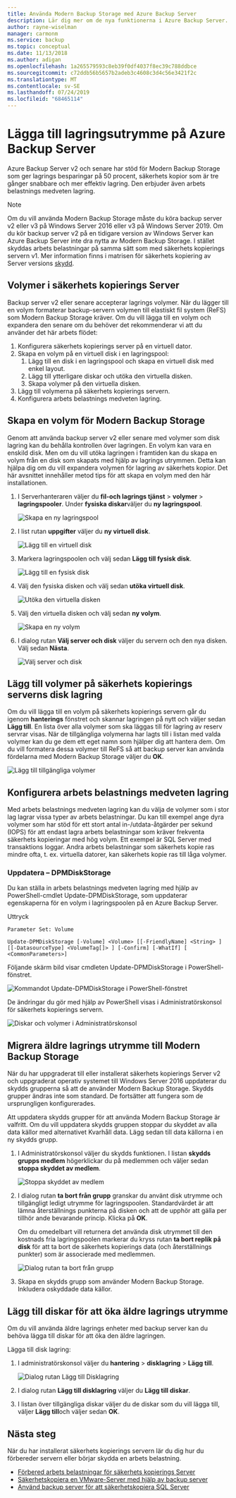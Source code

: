 ```yaml
---
title: Använda Modern Backup Storage med Azure Backup Server
description: Lär dig mer om de nya funktionerna i Azure Backup Server. Den här artikeln beskriver hur du uppgraderar installationen av säkerhets kopierings servern.
author: rayne-wiselman
manager: carmonm
ms.service: backup
ms.topic: conceptual
ms.date: 11/13/2018
ms.author: adigan
ms.openlocfilehash: 1a265579593c8eb39f0df4037f8ec39c788ddbce
ms.sourcegitcommit: c72ddb56b5657b2adeb3c4608c3d4c56e3421f2c
ms.translationtype: MT
ms.contentlocale: sv-SE
ms.lasthandoff: 07/24/2019
ms.locfileid: "68465114"
---
```

# <a name="add-storage-to-azure-backup-server"></a>Lägga till lagringsutrymme på Azure Backup Server

Azure Backup Server v2 och senare har stöd för Modern Backup Storage som ger lagrings besparingar på 50 procent, säkerhets kopior som är tre gånger snabbare och mer effektiv lagring. Den erbjuder även arbets belastnings medveten lagring.

> [!NOTE]
> Om du vill använda Modern Backup Storage måste du köra backup server v2 eller v3 på Windows Server 2016 eller v3 på Windows Server 2019.
> Om du kör backup server v2 på en tidigare version av Windows Server kan Azure Backup Server inte dra nytta av Modern Backup Storage. I stället skyddas arbets belastningar på samma sätt som med säkerhets kopierings servern v1. Mer information finns i matrisen för säkerhets kopiering av Server versions [skydd](backup-mabs-protection-matrix.md).

## <a name="volumes-in-backup-server"></a>Volymer i säkerhets kopierings Server

Backup server v2 eller senare accepterar lagrings volymer. När du lägger till en volym formaterar backup-servern volymen till elastiskt fil system (ReFS) som Modern Backup Storage kräver. Om du vill lägga till en volym och expandera den senare om du behöver det rekommenderar vi att du använder det här arbets flödet:

1.  Konfigurera säkerhets kopierings server på en virtuell dator.
2.  Skapa en volym på en virtuell disk i en lagringspool:
    1.  Lägg till en disk i en lagringspool och skapa en virtuell disk med enkel layout.
    2.  Lägg till ytterligare diskar och utöka den virtuella disken.
    3.  Skapa volymer på den virtuella disken.
3.  Lägg till volymerna på säkerhets kopierings servern.
4.  Konfigurera arbets belastnings medveten lagring.

## <a name="create-a-volume-for-modern-backup-storage"></a>Skapa en volym för Modern Backup Storage

Genom att använda backup server v2 eller senare med volymer som disk lagring kan du behålla kontrollen över lagringen. En volym kan vara en enskild disk. Men om du vill utöka lagringen i framtiden kan du skapa en volym från en disk som skapats med hjälp av lagrings utrymmen. Detta kan hjälpa dig om du vill expandera volymen för lagring av säkerhets kopior. Det här avsnittet innehåller metod tips för att skapa en volym med den här installationen.

1. I Serverhanteraren väljer du **fil-och lagrings tjänst** > **volymer** > **lagringspooler**. Under **fysiska diskar**väljer du **ny lagringspool**.

    ![Skapa en ny lagringspool](./media/backup-mabs-add-storage/mabs-add-storage-1.png)

2. I list rutan **uppgifter** väljer du **ny virtuell disk**.

    ![Lägg till en virtuell disk](./media/backup-mabs-add-storage/mabs-add-storage-2.png)

3. Markera lagringspoolen och välj sedan **Lägg till fysisk disk**.

    ![Lägg till en fysisk disk](./media/backup-mabs-add-storage/mabs-add-storage-3.png)

4. Välj den fysiska disken och välj sedan **utöka virtuell disk**.

    ![Utöka den virtuella disken](./media/backup-mabs-add-storage/mabs-add-storage-4.png)

5. Välj den virtuella disken och välj sedan **ny volym**.

    ![Skapa en ny volym](./media/backup-mabs-add-storage/mabs-add-storage-5.png)

6. I dialog rutan **Välj server och disk** väljer du servern och den nya disken. Välj sedan **Nästa**.

    ![Välj server och disk](./media/backup-mabs-add-storage/mabs-add-storage-6.png)

## <a name="add-volumes-to-backup-server-disk-storage"></a>Lägg till volymer på säkerhets kopierings serverns disk lagring

Om du vill lägga till en volym på säkerhets kopierings servern går du igenom **hanterings** fönstret och skannar lagringen på nytt och väljer sedan **Lägg till**. En lista över alla volymer som ska läggas till för lagring av reserv servrar visas. När de tillgängliga volymerna har lagts till i listan med valda volymer kan du ge dem ett eget namn som hjälper dig att hantera dem. Om du vill formatera dessa volymer till ReFS så att backup server kan använda fördelarna med Modern Backup Storage väljer du **OK**.

![Lägg till tillgängliga volymer](./media/backup-mabs-add-storage/mabs-add-storage-7.png)

## <a name="set-up-workload-aware-storage"></a>Konfigurera arbets belastnings medveten lagring

Med arbets belastnings medveten lagring kan du välja de volymer som i stor lag lagrar vissa typer av arbets belastningar. Du kan till exempel ange dyra volymer som har stöd för ett stort antal in-/utdata-åtgärder per sekund (IOPS) för att endast lagra arbets belastningar som kräver frekventa säkerhets kopieringar med hög volym. Ett exempel är SQL Server med transaktions loggar. Andra arbets belastningar som säkerhets kopie ras mindre ofta, t. ex. virtuella datorer, kan säkerhets kopie ras till låga volymer.

### <a name="update-dpmdiskstorage"></a>Uppdatera – DPMDiskStorage

Du kan ställa in arbets belastnings medveten lagring med hjälp av PowerShell-cmdlet Update-DPMDiskStorage, som uppdaterar egenskaperna för en volym i lagringspoolen på en Azure Backup Server. 

Uttryck

`Parameter Set: Volume`

```
Update-DPMDiskStorage [-Volume] <Volume> [[-FriendlyName] <String> ] [[-DatasourceType] <VolumeTag[]> ] [-Confirm] [-WhatIf] [ <CommonParameters>]
```
Följande skärm bild visar cmdleten Update-DPMDiskStorage i PowerShell-fönstret.

![Kommandot Update-DPMDiskStorage i PowerShell-fönstret](./media/backup-mabs-add-storage/mabs-add-storage-8.png)

De ändringar du gör med hjälp av PowerShell visas i Administratörskonsol för säkerhets kopierings servern.

![Diskar och volymer i Administratörskonsol](./media/backup-mabs-add-storage/mabs-add-storage-9.png)


## <a name="migrate-legacy-storage-to-modern-backup-storage"></a>Migrera äldre lagrings utrymme till Modern Backup Storage
När du har uppgraderat till eller installerat säkerhets kopierings Server v2 och uppgraderat operativ systemet till Windows Server 2016 uppdaterar du skydds grupperna så att de använder Modern Backup Storage. Skydds grupper ändras inte som standard. De fortsätter att fungera som de ursprungligen konfigurerades.

Att uppdatera skydds grupper för att använda Modern Backup Storage är valfritt. Om du vill uppdatera skydds gruppen stoppar du skyddet av alla data källor med alternativet Kvarhåll data. Lägg sedan till data källorna i en ny skydds grupp.

1. I Administratörskonsol väljer du skydds  funktionen. I listan **skydds grupps medlem** högerklickar du på medlemmen och väljer sedan **stoppa skyddet av medlem**.

   ![Stoppa skyddet av medlem](https://docs.microsoft.com/system-center/dpm/media/upgrade-to-dpm-2016/dpm-2016-stop-protection1.png)

2. I dialog rutan **ta bort från grupp** granskar du använt disk utrymme och tillgängligt ledigt utrymme för lagringspoolen. Standardvärdet är att lämna återställnings punkterna på disken och att de upphör att gälla per tillhör ande bevarande princip. Klicka på **OK**.

   Om du omedelbart vill returnera det använda disk utrymmet till den kostnads fria lagringspoolen markerar du kryss rutan **ta bort replik på disk** för att ta bort de säkerhets kopierings data (och återställnings punkter) som är associerade med medlemmen.

   ![Dialog rutan ta bort från grupp](https://docs.microsoft.com/system-center/dpm/media/upgrade-to-dpm-2016/dpm-2016-retain-data.png)

3. Skapa en skydds grupp som använder Modern Backup Storage. Inkludera oskyddade data källor.

## <a name="add-disks-to-increase-legacy-storage"></a>Lägg till diskar för att öka äldre lagrings utrymme

Om du vill använda äldre lagrings enheter med backup server kan du behöva lägga till diskar för att öka den äldre lagringen.

Lägga till disk lagring:

1. I administratörskonsol väljer du **hantering** > **disklagring** > **Lägg till**.

    ![Dialog rutan Lägg till Disklagring](https://docs.microsoft.com/system-center/dpm/media/upgrade-to-dpm-2016/dpm-2016-add-disk-storage.png)

4. I dialog rutan **Lägg till disklagring** väljer du **Lägg till diskar**.

5. I listan över tillgängliga diskar väljer du de diskar som du vill lägga till, väljer **Lägg till**och väljer sedan **OK**.

## <a name="next-steps"></a>Nästa steg
När du har installerat säkerhets kopierings servern lär du dig hur du förbereder servern eller börjar skydda en arbets belastning.

- [Förbered arbets belastningar för säkerhets kopierings Server](backup-azure-microsoft-azure-backup.md)
- [Säkerhetskopiera en VMware-Server med hjälp av backup server](backup-azure-backup-server-vmware.md)
- [Använd backup server för att säkerhetskopiera SQL Server](backup-azure-sql-mabs.md)
